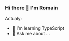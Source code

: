 ### Hi there 👋 I'm Romain

Actualy:

- 🌱 I’m learning TypeScript
- 💬 Ask me about ...





            
          
          

 

